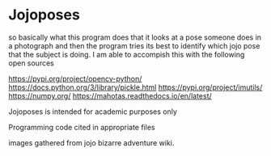 # Jojoposes


so basically what this program does that it looks at a pose someone does in a photograph and then the program tries its best to identify which jojo pose that the subject is doing.
I am able to accompish this with the following open sources

https://pypi.org/project/opencv-python/
https://docs.python.org/3/library/pickle.html
https://pypi.org/project/imutils/
https://numpy.org/
https://mahotas.readthedocs.io/en/latest/


Jojoposes is intended for academic purposes only

Programming code cited in appropriate files

images gathered from jojo bizarre adventure wiki.
